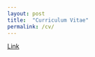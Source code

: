 ```yaml
---
layout: post
title:  "Curriculum Vitae"
permalink: /cv/
---
```

[Link]

[Link]: https://www.dropbox.com/s/sdwkohjmqqsqhdl/CV_Youngmin_Kim.pdf?dl=0
